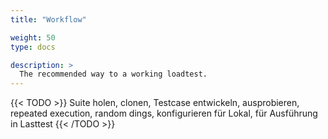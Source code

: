 ```yaml
---
title: "Workflow"

weight: 50
type: docs

description: >
  The recommended way to a working loadtest.
---
```


{{< TODO >}}
Suite holen, clonen, Testcase entwickeln, ausprobieren, repeated execution, random dings, konfigurieren für Lokal, für Ausführung in Lasttest
{{< /TODO >}}
